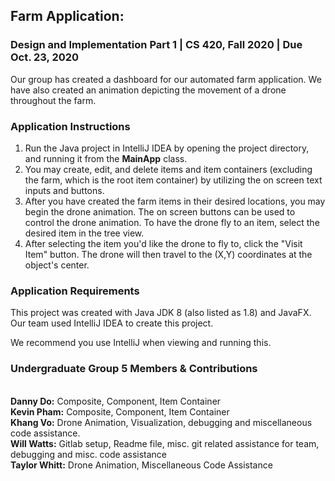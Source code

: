 <h2> Farm Application:</h2>
<h3>Design and Implementation Part 1        |      CS 420, Fall 2020       |      Due Oct. 23, 2020</h3>
Our group has created a dashboard for our automated farm application. 
We have also created an animation depicting the movement of a drone throughout the farm.
<br>

<h3>Application Instructions</h3>

1. Run the Java project in IntelliJ IDEA by opening the project directory, and running it from the **MainApp** class.
2. You may create, edit, and delete items and item containers (excluding the farm, which is the root item container)
by utilizing the on screen text inputs and buttons. 
3. After you have created the farm items in their desired locations, you may begin the drone animation. 
The on screen buttons can be used to control the drone animation. To have the drone fly to an item, select the desired item in the tree view.
4. After selecting the item you'd like the drone to fly to, click the "Visit Item" button. The drone will then travel to the (X,Y) coordinates at the object's center.  

<h3> Application Requirements </h3>

This project was created with Java JDK 8 (also listed as 1.8) and JavaFX. 
Our team used IntelliJ IDEA to create this project.
 
We recommend you use IntelliJ when viewing and running this.


<h3>Undergraduate Group 5 Members & Contributions</h3>

<br>**Danny Do:** Composite, Component, Item Container
<br>**Kevin Pham:** Composite, Component, Item Container
<br>**Khang Vo:** Drone Animation, Visualization, debugging and miscellaneous code assistance.
<br>**Will Watts:** Gitlab setup, Readme file, misc. git related assistance for team, debugging and misc. code assistance
<br>**Taylor Whitt:** Drone Animation, Miscellaneous Code Assistance


